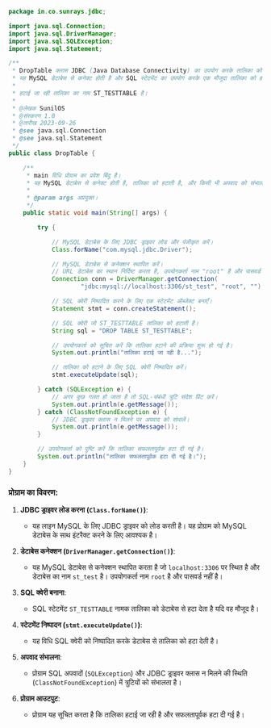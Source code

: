 ```java
package in.co.sunrays.jdbc;

import java.sql.Connection;
import java.sql.DriverManager;
import java.sql.SQLException;
import java.sql.Statement;

/**
 * DropTable क्लास JDBC (Java Database Connectivity) का उपयोग करके तालिका को हटाने (डिलीट) का उदाहरण है।
 * यह MySQL डेटाबेस से कनेक्ट होती है और SQL स्टेटमेंट का उपयोग करके एक मौजूदा तालिका को हटाती है।
 * 
 * हटाई जा रही तालिका का नाम ST_TESTTABLE है।
 * 
 * @लेखक SunilOS
 * @संस्करण 1.0
 * @तारीख 2023-09-26
 * @see java.sql.Connection
 * @see java.sql.Statement
 */
public class DropTable {

    /**
     * main विधि प्रोग्राम का प्रवेश बिंदु है।
     * यह MySQL डेटाबेस से कनेक्ट होती है, तालिका को हटाती है, और किसी भी अपवाद को संभालती है।
     * 
     * @param args अप्रयुक्त।
     */
    public static void main(String[] args) {

        try {

            // MySQL डेटाबेस के लिए JDBC ड्राइवर लोड और पंजीकृत करें।
            Class.forName("com.mysql.jdbc.Driver");

            // MySQL डेटाबेस से कनेक्शन स्थापित करें।
            // URL डेटाबेस का स्थान निर्दिष्ट करता है, उपयोगकर्ता नाम "root" है और पासवर्ड रिक्त है।
            Connection conn = DriverManager.getConnection(
                    "jdbc:mysql://localhost:3306/st_test", "root", "");

            // SQL क्वेरी निष्पादित करने के लिए एक स्टेटमेंट ऑब्जेक्ट बनाएँ।
            Statement stmt = conn.createStatement();

            // SQL क्वेरी जो ST_TESTTABLE तालिका को हटाती है।
            String sql = "DROP TABLE ST_TESTTABLE";

            // उपयोगकर्ता को सूचित करें कि तालिका हटाने की प्रक्रिया शुरू हो गई है।
            System.out.println("तालिका हटाई जा रही है...");

            // तालिका को हटाने के लिए SQL क्वेरी निष्पादित करें।
            stmt.executeUpdate(sql);

        } catch (SQLException e) {
            // अगर कुछ गलत हो जाता है तो SQL-संबंधी त्रुटि संदेश प्रिंट करें।
            System.out.println(e.getMessage());
        } catch (ClassNotFoundException e) {
            // JDBC ड्राइवर क्लास न मिलने पर अपवाद को संभालें।
            System.out.println(e.getMessage());
        }

        // उपयोगकर्ता को पुष्टि करें कि तालिका सफलतापूर्वक हटा दी गई है।
        System.out.println("तालिका सफलतापूर्वक हटा दी गई है।");
    }
}
```

### प्रोग्राम का विवरण:
1. **JDBC ड्राइवर लोड करना (`Class.forName()`)**:
   - यह लाइन MySQL के लिए JDBC ड्राइवर को लोड करती है। यह प्रोग्राम को MySQL डेटाबेस के साथ इंटरैक्ट करने के लिए आवश्यक है।

2. **डेटाबेस कनेक्शन (`DriverManager.getConnection()`)**:
   - यह MySQL डेटाबेस से कनेक्शन स्थापित करता है जो `localhost:3306` पर स्थित है और डेटाबेस का नाम `st_test` है। उपयोगकर्ता नाम `root` है और पासवर्ड नहीं है।

3. **SQL क्वेरी बनाना**:
   - SQL स्टेटमेंट `ST_TESTTABLE` नामक तालिका को डेटाबेस से हटा देता है यदि वह मौजूद है।

4. **स्टेटमेंट निष्पादन (`stmt.executeUpdate()`)**:
   - यह विधि SQL क्वेरी को निष्पादित करके डेटाबेस से तालिका को हटा देती है।

5. **अपवाद संभालना**:
   - प्रोग्राम SQL अपवादों (`SQLException`) और JDBC ड्राइवर क्लास न मिलने की स्थिति (`ClassNotFoundException`) में त्रुटियों को संभालता है।

6. **प्रोग्राम आउटपुट**:
   - प्रोग्राम यह सूचित करता है कि तालिका हटाई जा रही है और सफलतापूर्वक हटा दी गई है।
